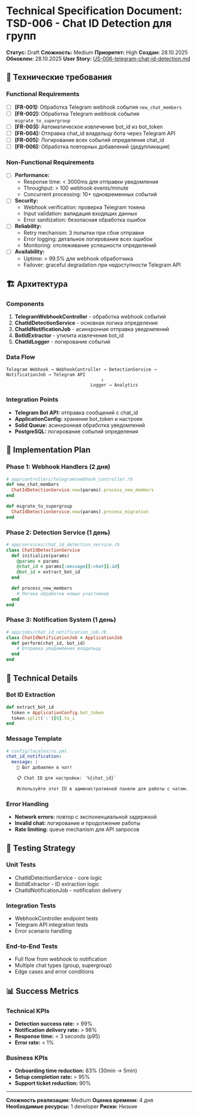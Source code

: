# Technical Specification Document: TSD-006 - Chat ID Detection для групп

**Статус:** Draft
**Сложность:** Medium
**Приоритет:** High
**Создан:** 28.10.2025
**Обновлен:** 28.10.2025
**User Story:** [US-006-telegram-chat-id-detection.md](../user-stories/US-006-telegram-chat-id-detection.md)

## 🎯 Технические требования

### Functional Requirements
- [ ] **[FR-001]:** Обработка Telegram webhook события `new_chat_members`
- [ ] **[FR-002]:** Обработка Telegram webhook события `migrate_to_supergroup`
- [ ] **[FR-003]:** Автоматическое извлечение bot_id из bot_token
- [ ] **[FR-004]:** Отправка chat_id владельцу бота через Telegram API
- [ ] **[FR-005]:** Логирование всех событий определения chat_id
- [ ] **[FR-006]:** Обработка повторных добавлений (дедупликация)

### Non-Functional Requirements
- [ ] **Performance:**
  - Response time: < 3000ms для отправки уведомления
  - Throughput: > 100 webhook events/minute
  - Concurrent processing: 10+ одновременных событий
- [ ] **Security:**
  - Webhook verification: проверка Telegram токена
  - Input validation: валидация входящих данных
  - Error sanitization: безопасная обработка ошибок
- [ ] **Reliability:**
  - Retry mechanism: 3 попытки при сбое отправки
  - Error logging: детальное логирование всех ошибок
  - Monitoring: отслеживание успешности определений
- [ ] **Availability:**
  - Uptime: > 99.5% для webhook обработчика
  - Failover: graceful degradation при недоступности Telegram API

## 🏗️ Архитектура

### Components
1. **TelegramWebhookController** - обработка webhook событий
2. **ChatIdDetectionService** - основная логика определения
3. **ChatIdNotificationJob** - асинхронная отправка уведомлений
4. **BotIdExtractor** - утилита извлечения bot_id
5. **ChatIdLogger** - логирование событий

### Data Flow
```
Telegram Webhook → WebhookController → DetectionService → NotificationJob → Telegram API
                                    ↓
                                Logger → Analytics
```

### Integration Points
- **Telegram Bot API:** отправка сообщений с chat_id
- **ApplicationConfig:** хранение bot_token и настроек
- **Solid Queue:** асинхронная обработка уведомлений
- **PostgreSQL:** логирование событий определения

## 📝 Implementation Plan

### Phase 1: Webhook Handlers (2 дня)
```ruby
# app/controllers/telegram/webhook_controller.rb
def new_chat_members
  ChatIdDetectionService.new(params).process_new_members
end

def migrate_to_supergroup
  ChatIdDetectionService.new(params).process_migration
end
```

### Phase 2: Detection Service (1 день)
```ruby
# app/services/chat_id_detection_service.rb
class ChatIdDetectionService
  def initialize(params)
    @params = params
    @chat_id = params[:message][:chat][:id]
    @bot_id = extract_bot_id
  end

  def process_new_members
    # Логика обработки новых участников
  end
end
```

### Phase 3: Notification System (1 день)
```ruby
# app/jobs/chat_id_notification_job.rb
class ChatIdNotificationJob < ApplicationJob
  def perform(chat_id, bot_id)
    # Отправка уведомления владельцу
  end
end
```

## 🔧 Technical Details

### Bot ID Extraction
```ruby
def extract_bot_id
  token = ApplicationConfig.bot_token
  token.split(':')[0].to_i
end
```

### Message Template
```yaml
# config/locales/ru.yml
chat_id_notification:
  message: |
    🎉 Бот добавлен в чат!

    📋 Chat ID для настройки: `%{chat_id}`

    Используйте этот ID в административной панели для работы с чатом.
```

### Error Handling
- **Network errors:** повтор с экспоненциальной задержкой
- **Invalid chat:** логирование и продолжение работы
- **Rate limiting:** queue mechanism для API запросов

## 🧪 Testing Strategy

### Unit Tests
- ChatIdDetectionService - core logic
- BotIdExtractor - ID extraction logic
- ChatIdNotificationJob - notification delivery

### Integration Tests
- WebhookController endpoint tests
- Telegram API integration tests
- Error scenario handling

### End-to-End Tests
- Full flow from webhook to notification
- Multiple chat types (group, supergroup)
- Edge cases and error conditions

## 📊 Success Metrics

### Technical KPIs
- **Detection success rate:** > 99%
- **Notification delivery rate:** > 98%
- **Response time:** < 3 seconds (p95)
- **Error rate:** < 1%

### Business KPIs
- **Onboarding time reduction:** 83% (30min → 5min)
- **Setup completion rate:** > 95%
- **Support ticket reduction:** 90%

---

**Сложность реализации:** Medium
**Оценка времени:** 4 дня
**Необходимые ресурсы:** 1 developer
**Риски:** Низкие